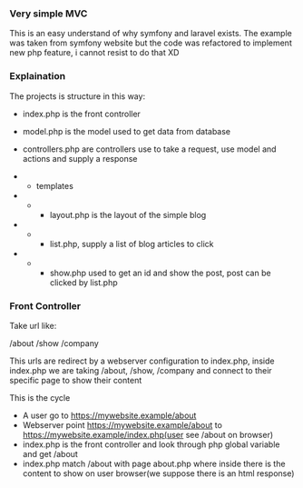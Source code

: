 ### Very simple MVC

This is an easy understand of why symfony and laravel exists.
The example was taken from symfony website but the code was refactored to implement new 
php feature, i cannot resist to do that XD

### Explaination

The projects is structure in this way: 

 - index.php is the front controller
 - model.php is the model used to get data from database
 - controllers.php are controllers use to take a request, use model and actions and supply a response
 
 - - templates
 - - - layout.php is the layout of the simple blog
 - - - list.php, supply a list of blog articles to click
 - - - show.php used to get an id and show the post, post can be clicked by list.php

### Front Controller

Take url like:

/about
/show
/company

This urls are redirect by a webserver configuration to index.php, inside index.php we are taking /about, /show, /company and connect to their specific page to show their content

This is the cycle
 - A user go to https://mywebsite.example/about
 - Webserver point https://mywebsite.example/about to https://mywebsite.example/index.php(user see /about on browser)
 - index.php is the front controller and look through php global variable and get /about
 - index.php match /about with page about.php where inside there is the content to show on user browser(we suppose there is an html response)
 
